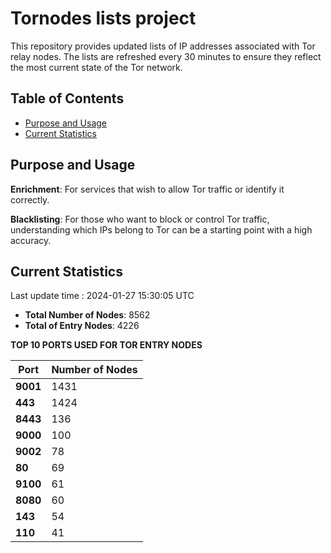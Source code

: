 # Tornodes lists project

This repository provides updated lists of IP addresses associated with Tor relay nodes. The lists are refreshed every 30 minutes to ensure they reflect the most current state of the Tor network.

## Table of Contents

- [Purpose and Usage](#purpose-and-usage)
- [Current Statistics](#current-statistics)


## Purpose and Usage

**Enrichment**: For services that wish to allow Tor traffic or identify it correctly.

**Blacklisting**: For those who want to block or control Tor traffic, understanding which IPs belong to Tor can be a starting point with a high accuracy.

## Current Statistics

Last update time : 2024-01-27 15:30:05 UTC

- **Total Number of Nodes**: 8562
- **Total of Entry Nodes**: 4226

**TOP 10 PORTS USED FOR TOR ENTRY NODES**

| **Port** | **Number of Nodes** |
|------|-----------------|
| **9001**   | 1431  |
| **443**   | 1424  |
| **8443**   | 136  |
| **9000**   | 100  |
| **9002**   | 78  |
| **80**   | 69  |
| **9100**   | 61  |
| **8080**   | 60  |
| **143**   | 54  |
| **110**   | 41  |

